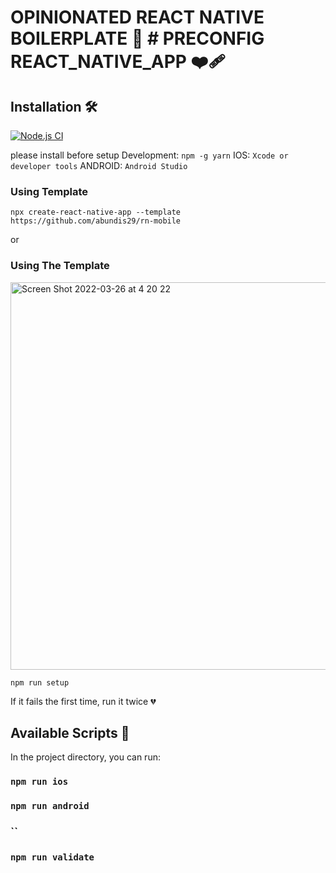 # OPINIONATED REACT NATIVE BOILERPLATE 📲 # PRECONFIG REACT_NATIVE_APP ❤️‍🩹

## Installation 🛠

[![Node.js CI](https://github.com/abundis29/rn-mobile/actions/workflows/node.js.yml/badge.svg)](https://github.com/abundis29/rn-mobile/actions/workflows/node.js.yml)

please install before setup
Development: `npm -g yarn`
IOS: `Xcode or developer tools`
ANDROID: `Android Studio`

### Using Template

`npx create-react-native-app --template https://github.com/abundis29/rn-mobile`

or

### Using The Template

<img width="620" alt="Screen Shot 2022-03-26 at 4 20 22" src="https://user-images.githubusercontent.com/26385676/160235257-eb737edc-3c03-46e4-90e3-b8f0c91e4677.png">

`npm run setup`

If it fails the first time, run it twice 💔

## Available Scripts 📝

In the project directory, you can run:

### `npm run ios`

### `npm run android`

### ``

### `npm run validate`
